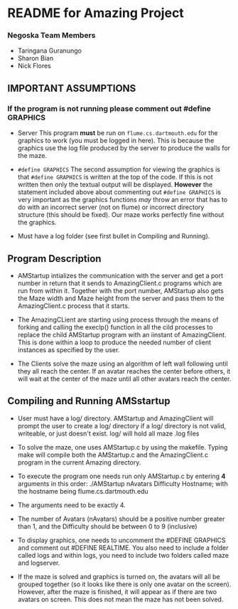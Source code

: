 # README for Amazing Project

### Negoska Team Members 
* Taringana Guranungo
* Sharon Bian
* Nick Flores

## **IMPORTANT ASSUMPTIONS**

### If the program is not running please **comment out** #define GRAPHICS

* Server
This program **must** be run on `flume.cs.dartmouth.edu` for the graphics to work (you must be logged in here). This is because the graphics use the log file produced by the server to produce the walls for the maze. 

* `#define GRAPHICS` 
The second assumption for viewing the graphics is that `#define GRAPHICS` is written at the top of the code. If this is not written then only the textual output will be displayed. **However** the statement included above about commenting out `#define GRAPHICS` is very important as the graphics functions *may* throw an error that has to do with an incorrect server (not on flume) or incorrect directory structure (this should be fixed). Our maze works perfectly fine without the graphics. 

* Must have a log folder (see first bullet in Compiling and Running). 

## Program Description
* AMStartup intializes the communication with the server and get a port number in return that it sends to AmazingClient.c programs which are run from within it. Together with the port number, AMStartup also gets the Maze width and Maze height from the server and pass them to the AmazingClient.c process that it starts.

* The AmazingCLient are starting using process through the means of forking and calling the execlp() function in all the cild processes to replace the child AMStartup program with an iinstant of AmazingClient. This is done within a loop to produce the needed number of client instances as specified by the user. 

* The Clients solve the maze using an algorithm of left wall following until they all reach the center. If an avatar reaches the center before others, it will wait at the center of the maze until
all other avatars reach the center.

## Compiling and Running AMSstartup
* User must have a log/ directory. AMStartup and AmazingClient will prompt the user to create a log/ directory if a log/ directory is not valid, writeable, or just doesn't exist. log/ will hold all maze .log files

* To solve the maze, one uses AMStartup.c by using the makefile. Typing make will compile both the AMStartup.c and the AmazingClient.c program in the current Amazing directory. 

* To execute the program one needs run only AMStartup.c by entering  **4** arguments in this order:
./AMStartup nAvatars Difficulty Hostname; with the hostname being flume.cs.dartmouth.edu

* The arguments need to be exactly 4.

* The number of Avatars (nAvatars) should be a positive number greater than 1, and the Difficulty should be between 0 to 9 (inclusive)

* To display graphics, one needs to uncomment the #DEFINE GRAPHICS and comment out #DEFINE REALTIME. You also need to include a folder called logs and within logs, you need to include two folders called maze and logserver. 

* If the maze is solved and graphics is turned on, the avatars will all be grouped together (so it looks like there is only one avatar on the screen). However, after the maze is finished, it will appear as if there are two avatars on screen. This does not mean the maze has not been solved.
